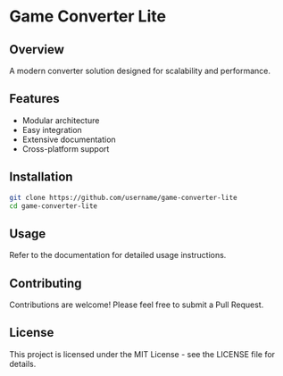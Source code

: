 # Game Converter Lite

## Overview
A modern converter solution designed for scalability and performance.

## Features
- Modular architecture
- Easy integration
- Extensive documentation
- Cross-platform support

## Installation
```bash
git clone https://github.com/username/game-converter-lite
cd game-converter-lite
```

## Usage
Refer to the documentation for detailed usage instructions.

## Contributing
Contributions are welcome! Please feel free to submit a Pull Request.

## License
This project is licensed under the MIT License - see the LICENSE file for details.